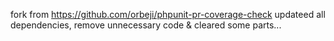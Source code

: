 fork from https://github.com/orbeji/phpunit-pr-coverage-check 
updateed all dependencies, remove unnecessary code & cleared some parts...